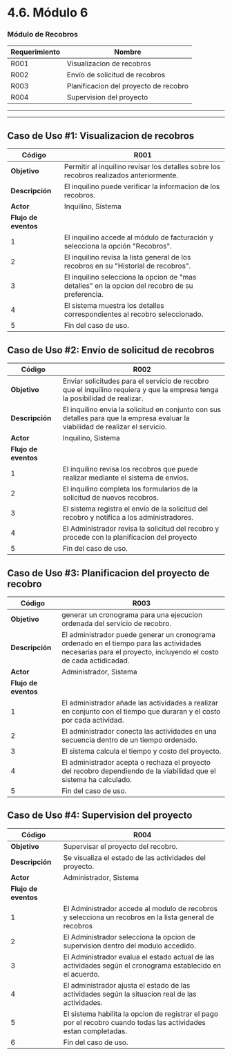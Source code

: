# 4.6. Módulo 6

### Módulo de Recobros

| Requerimiento | Nombre |
|---|---|
| R001 | Visualizacion de recobros|
| R002 | Envío de solicitud de recobros | 
| R003 | Planificacion del proyecto de recobro |
| R004 | Supervision del proyecto |


---

---

## **Caso de Uso #1: Visualizacion de recobros**

| Código | R001 |
|---|---|
| **Objetivo** | Permitir al inquilino revisar los detalles sobre los recobros realizados anteriormente. |
| **Descripción** | El inquilino puede verificar la informacion de los recobros. |
| **Actor** | Inquilino, Sistema |
| **Flujo de eventos** |
| 1 | El inquilino accede al módulo de facturación y selecciona la opción "Recobros". |
| 2 | El inquilino revisa la lista general  de los recobros en su "Historial de recobros". |
| 3 | El inquilino selecciona la opcion de "mas detalles" en la opcion del recobro de su preferencia. |
| 4 | El sistema muestra los detalles correspondientes al recobro seleccionado. 
| 5 | Fin del caso de uso. |

## **Caso de Uso #2: Envío de solicitud de recobros**

| Código | R002 |
|---|---|
| **Objetivo** | Enviar solicitudes para el servicio de recobro que el inquilino requiera y que la empresa tenga la posibilidad de realizar. |
| **Descripción** | El inquilino envia la solicitud en conjunto con sus detalles para que la empresa evaluar la viabilidad de realizar el servicio. |
| **Actor** | Inquilino, Sistema |
| **Flujo de eventos** |
| 1 | El inquilino revisa los recobros que puede realizar mediante el sistema de envios. |
| 2 | El inquilino completa los formularios de la solicitud de nuevos recobros. |
| 3 | El sistema registra el envío de la solicitud del recobro y notifica a los administradores. |
| 4 | El Administrador revisa la solicitud del recobro y procede con la planificacion del proyecto|
| 5 | Fin del caso de uso. |

## **Caso de Uso #3: Planificacion del proyecto de recobro**

| Código | R003 |
|---|---|
| **Objetivo** | generar un cronograma para una ejecucion ordenada del servicio de recobro. |
| **Descripción** | El administrador puede generar un cronograma ordenado  en el tiempo para las actividades necesarias para el proyecto, incluyendo el costo de cada actidicadad. |
| **Actor** | Administrador, Sistema |
| **Flujo de eventos** |
| 1 | El administrador añade las actividades a realizar en conjunto con el tiempo que duraran y el costo por cada actividad. |
| 2 | El administrador conecta las actividades en una secuencia dentro de un tiempo ordenado. |
| 3 | El sistema calcula el tiempo y costo del proyecto. |
| 4 | El administrador acepta o rechaza el proyecto del recobro dependiendo de la viabilidad que el sistema ha calculado. |
| 5 | Fin del caso de uso. |

## **Caso de Uso #4: Supervision del proyecto**

| Código | R004 |
|---|---|
| **Objetivo** | Supervisar el proyecto del recobro. |
| **Descripción** | Se visualiza el estado de las actividades del proyecto. |
| **Actor** | Administrador, Sistema |
| **Flujo de eventos** |
| 1 | El Administrador accede al modulo de recobros y selecciona un recobros en la lista general de recobros |
| 2 | El Administrador selecciona la opcion de supervision dentro del modulo accedido. |
| 3 | El Administrador evalua el estado actual de las actividades según el cronograma establecido en el acuerdo. |
| 4 | El administrador ajusta el estado de las actividades según la situacion real de las actividades. |
| 5 | El sistema habilita la opcion de registrar el pago por el recobro cuando todas las actividades estan completadas. |
| 6 | Fin del caso de uso. |
